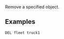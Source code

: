 <!--
layout:  index.html
title:   DEL - Tile38
class:   command
command: del
-->

Remove a specified object. 

## Examples

```tile38
DEL fleet truck1
```
